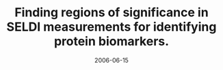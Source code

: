 ---
link: https://pubmed.com/16567365
journal: Bioinformatics (Oxford, England)
title: Finding regions of significance in SELDI measurements for identifying protein biomarkers.
date: 2006-06-15
authors: Tan, CS, Ploner, A, Quandt, A, Lehtiö, J, Pawitan, Y
---